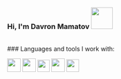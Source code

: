 ### Hi, I'm Davron Mamatov <img src="https://media.giphy.com/media/hvRJCLFzcasrR4ia7z/giphy.gif" width="50px"/>
<br/>
### Languages and tools I work with:

<code><img src="https://www.freeiconspng.com/thumbs/html5-icon/html5-icon-4.png" width="31px"/></code>
<code><img src="https://icon-library.com/images/css-icon-png/css-icon-png-8.jpg" width="31px"/></code>
<code><img src="https://iconape.com/wp-content/png_logo_vector/node-sass.png" width="28px"/></code>
<code><img src="https://upload.wikimedia.org/wikipedia/commons/thumb/b/b2/Bootstrap_logo.svg/512px-Bootstrap_logo.svg.png" width="31px"/></code>
<code><img src="https://preview.redd.it/oxtub3jii6281.png?width=416&format=png&auto=webp&s=85b9b173f2cbcdc99c96d37dd85dda54cabe6e39" width="29px"/></code>
